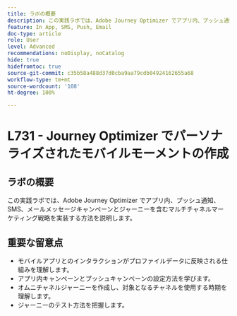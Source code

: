 ```yaml
---
title: ラボの概要
description: この実践ラボでは、Adobe Journey Optimizer でアプリ内、プッシュ通知、SMS、メールメッセージキャンペーンとジャーニーを含むマルチチャネルマーケティング戦略を実装する方法を説明します。
feature: In App, SMS, Push, Email
doc-type: article
role: User
level: Advanced
recommendations: noDisplay, noCatalog
hide: true
hidefromtoc: true
source-git-commit: c35b58a488d37d0cba9aa79cdb04924162655a68
workflow-type: tm+mt
source-wordcount: '108'
ht-degree: 100%

---
```



# L731 - Journey Optimizer でパーソナライズされたモバイルモーメントの作成

## ラボの概要

この実践ラボでは、Adobe Journey Optimizer でアプリ内、プッシュ通知、SMS、メールメッセージキャンペーンとジャーニーを含むマルチチャネルマーケティング戦略を実装する方法を説明します。

## 重要な留意点

* モバイルアプリとのインタラクションがプロファイルデータに反映される仕組みを理解します。
* アプリ内キャンペーンとプッシュキャンペーンの設定方法を学びます。
* オムニチャネルジャーニーを作成し、対象となるチャネルを使用する時期を理解します。
* ジャーニーのテスト方法を把握します。
